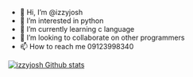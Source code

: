 - 👋 Hi, I’m @izzyjosh
- 👀 I’m interested in python
- 🌱 I’m currently learning c language
- 💞️ I’m looking to collaborate on other programmers
- 📫 How to reach me 09123998340

<!---
izzyjosh/izzyjosh is a ✨ special ✨ repository because its `README.md` (this file) appears on your GitHub profile.
You can click the Preview link to take a look at your changes.
--->
[![izzyjosh Github stats](https://github-readme-stats.vercel.app/api?username=izzyjosh)](https://github.com/anuraghazra/github-readme-stats&show_icons=true&theme=tokyonight)
